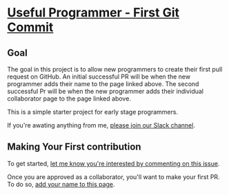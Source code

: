 # [Useful Programmer - First Git Commit](https://iarobinson.github.io/learn-to-be-a-useful-programmer/)

## Goal

The goal in this project is to allow new programmers to create their first pull request on GitHub. An initial successful PR will be when the new programmer adds their name to the page linked above. The second successful Pr will be when the new programmer adds their individual collaborator page to the page linked above.

This is a simple starter project for early stage programmers.

If you're awating anything from me, [please join our Slack channel](https://usefulprogrammer.slack.com/archives/CP29ZJBQC).

## Making Your First contribution

To get started, [let me know you're interested by commenting on this issue](https://github.com/iarobinson/learn-to-be-a-useful-programmer/issues/1).

Once you are approved as a collaborator, you'll want to make your first PR. To do so, [add your name to this page](https://iarobinson.github.io/learn-to-be-a-useful-programmer/).
